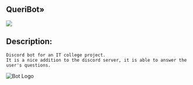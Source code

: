 ## QueriBot»
<a href="https://codeclimate.com/github/THEBESTol0ch/QueriBot/maintainability"><img src="https://api.codeclimate.com/v1/badges/cf7979cbcffa44012ec5/maintainability" /></a>

## Description:
```
Discord bot for an IT college project.
It is a nice addition to the discord server, it is able to answer the user's questions.
```

![Bot Logo](https://media.discordapp.net/attachments/1117444086077595752/1122509779210870854/1.png?width=468&height=468)